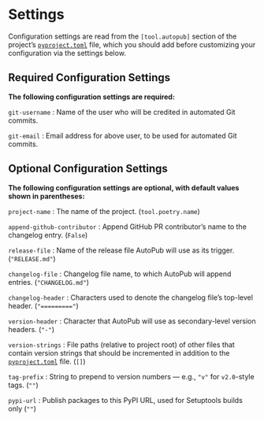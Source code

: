 # Settings

Configuration settings are read from the `[tool.autopub]` section of the project’s [`pyproject.toml`][] file, which you should add before customizing your configuration via the settings below.

## Required Configuration Settings

**The following configuration settings are required:**

`git-username`
:  Name of the user who will be credited in automated Git commits.

`git-email`
:  Email address for above user, to be used for automated Git commits.

## Optional Configuration Settings

**The following configuration settings are optional, with default values shown in parentheses:**

`project-name`
:  The name of the project. (`tool.poetry.name`)

`append-github-contributor`
:  Append GitHub PR contributor’s name to the changelog entry. (`False`)

`release-file`
:  Name of the release file AutoPub will use as its trigger. (`"RELEASE.md"`)

`changelog-file`
:  Changelog file name, to which AutoPub will append entries. (`"CHANGELOG.md"`)

`changelog-header`
:  Characters used to denote the changelog file’s top-level header. (`"========="`)

`version-header`
:  Character that AutoPub will use as secondary-level version headers. (`"-"`)

`version-strings`
:  File paths (relative to project root) of other files that contain version strings that should be incremented in addition to the [`pyproject.toml`][] file. (`[]`)

`tag-prefix`
:  String to prepend to version numbers — e.g., `"v"` for `v2.0`-style tags. (`""`)

`pypi-url`
:  Publish packages to this PyPI URL, used for Setuptools builds only (`""`)

[`pyproject.toml`]: https://www.python.org/dev/peps/pep-0518/#specification

